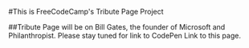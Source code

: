 #This is FreeCodeCamp's Tribute Page Project

##Tribute Page will be on Bill Gates, the founder of Microsoft and Philanthropist.
Please stay tuned for link to CodePen Link to this page.